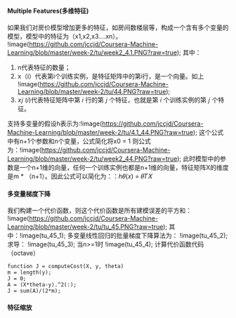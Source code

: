 #### Multiple Features(多维特征)
如果我们对房价模型增加更多的特征，如房间数楼层等，构成一个含有多个变量的模型，模型中的特征为（x1,x2,x3....xn）。
!image(https://github.com/jccjd/Coursera-Machine-Learning/blob/master/week-2/tu/week2_4.1.PNG?raw=true);
其中：
1. n代表特征的数量；
2. x（i）代表第i个训练实例，是特征矩阵中的第i行，是一个向量。如上
!image(https://github.com/jccjd/Coursera-Machine-Learning/blob/master/week-2/tu/44.PNG?raw=true);
3. 𝑥𝑗 (𝑖)代表特征矩阵中第 𝑖 行的第 𝑗 个特征，也就是第 𝑖 个训练实例的第 𝑗 个特征。 

支持多变量的假设h表示为:!image(https://github.com/jccjd/Coursera-Machine-Learning/blob/master/week-2/tu/4.1_44.PNG?raw=true);
这个公式中有n+1个参数和n个变量，公式简化将x0 = 1 则公式为：!image(https://github.com/jccjd/Coursera-Machine-Learning/blob/master/week-2/tu/week2_44.PNG?raw=true);
此时模型中的参数是一个n+1维的向量，任何一个训练实例也都是n+1维的向量，特征矩阵X的维度是m * （n+1）。因此公式可以简化为：：ℎ𝜃(𝑥) = 𝜃𝑇𝑋
 #### 多变量梯度下降
 我们构建一个代价函数，则这个代价函数是所有建模误差的平方和：
 !image(https://github.com/jccjd/Coursera-Machine-Learning/blob/master/week-2/tu/tu_45.PNG?raw=true);
 其中：!image(tu_45_1);
 多变量线性回归的批量梯度下降算法为：
 !image(tu_45_2);
 求导：
 !image(tu_45_3);
 当n>=1时
 !image(tu_45_4);
 计算代价函数代码（octave）
 ```
 function J = computeCost(X, y, theta)
 m = length(y); 
 J = 0;
 A = (X*theta-y).^2(:);
 J = sum(A)/(2*m);
 ```
 #### 特征缩放
 